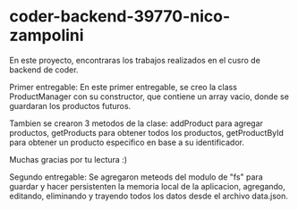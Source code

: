 # coder-backend-39770-nico-zampolini

En este proyecto, encontraras los trabajos realizados en el cusro de backend de coder.

Primer entregable: 
En este primer entregable, se creo la class ProductManager con su constructor, que contiene un array vacio, donde se guardaran los productos futuros.

Tambien se crearon 3 metodos de la clase:
addProduct para agregar productos, getProducts para obtener todos los productos, getProductById para obtener un producto especifico en base a su identificador.

Muchas gracias por tu lectura :)

Segundo entregable:
Se agregaron meteods del modulo de "fs" para guardar y hacer persistenten la memoria local de la aplicacion, agregando, editando, eliminando y trayendo todos los datos desde el archivo data.json.
